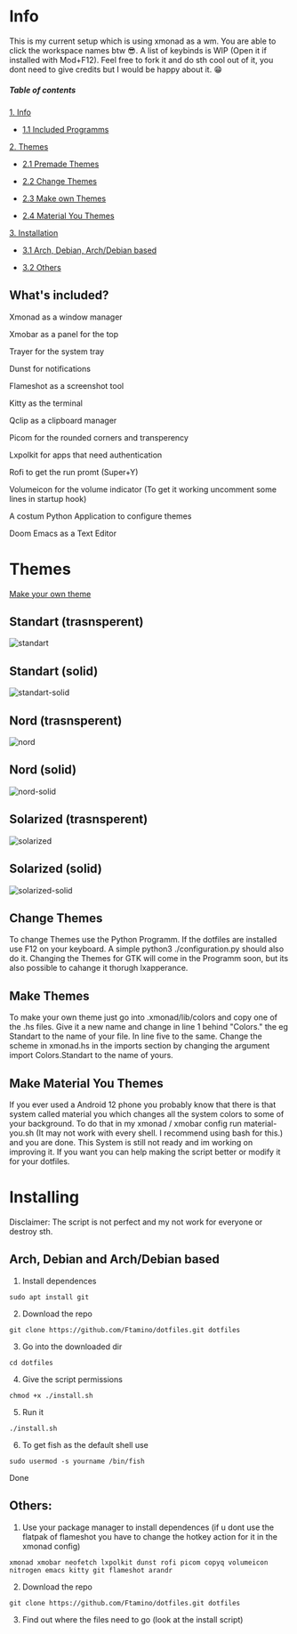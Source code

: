 # Info

This is my current setup which is using xmonad as a wm. You are able to click the workspace names btw 😎. A list of keybinds is WIP (Open it if installed with Mod+F12). Feel free to fork it and do sth cool out of it, you dont need to give credits but I would be happy about it. 😁

##### Table of contents
[1. Info](https://github.com/Ftamino/dotfiles#info)

* [1.1 Included Programms](https://github.com/Ftamino/dotfiles#whats-included)
  
[2. Themes](https://github.com/Ftamino/dotfiles#themes)

*  [2.1 Premade Themes](https://github.com/Ftamino/dotfiles#standart-trasnsperent)
  
*  [2.2 Change Themes](https://github.com/Ftamino/dotfiles#change-themes)
  
*  [2.3 Make own Themes](https://github.com/Ftamino/dotfiles#make-themes)

*  [2.4 Material You Themes](https://github.com/Ftamino/dotfiles#make-material-you-themes)

[3. Installation](https://github.com/Ftamino/dotfiles#installing)

*  [3.1 Arch, Debian, Arch/Debian based](https://github.com/Ftamino/dotfiles/blob/main/README.md#arch-debian-and-archdebian-based)

*  [3.2 Others](https://github.com/Ftamino/dotfiles#others)

## What's included?

Xmonad as a window manager 

Xmobar as a panel for the top 

Trayer for the system tray

Dunst for notifications

Flameshot as a screenshot tool

Kitty as the terminal

Qclip as a clipboard manager

Picom for the rounded corners and transperency

Lxpolkit for apps that need authentication

Rofi to get the run promt (Super+Y)

Volumeicon for the volume indicator (To get it working uncomment some lines in startup hook)

A costum Python Application to configure themes

Doom Emacs as a Text Editor

# Themes

[Make your own theme](https://github.com/Ftamino/dotfiles#themeing)
  ## Standart (trasnsperent)
  ![standart](https://user-images.githubusercontent.com/83065176/173049288-e32979f1-a706-4b0f-8a14-1b4ea4ef4505.png)
  ## Standart (solid)
  ![standart-solid](https://user-images.githubusercontent.com/83065176/173049614-06468254-c50d-4831-a302-60686fdaaaf3.png)
  ## Nord (trasnsperent)
 ![nord](https://user-images.githubusercontent.com/83065176/173049724-bdbab4e6-6eaf-46bf-b14f-f7a518a60821.png)
  ## Nord (solid)
  ![nord-solid](https://user-images.githubusercontent.com/83065176/173049916-c36141db-75a1-4a72-a15a-11278ab03eb5.png)
  ## Solarized (trasnsperent)
![solarized](https://user-images.githubusercontent.com/83065176/173050234-bdd0d3ca-fb55-4111-9ae0-d849908fe4c4.png)
  ## Solarized (solid)
![solarized-solid](https://user-images.githubusercontent.com/83065176/173050299-9793d395-2830-46a7-8091-1e1c7c360927.png)

## Change Themes

To change Themes use the Python Programm. If the dotfiles are installed use F12 on your keyboard. A simple python3 ./configuration.py should also do it. Changing the Themes for GTK will come in the Programm soon, but its also possible to cahange it thorugh lxapperance.

## Make Themes

To make your own theme just go into .xmonad/lib/colors and copy one of the .hs files. Give it a new name and change in line 1 behind "Colors." the eg Standart to the name of your file. In line five to the same. Change the scheme in xmonad.hs in the imports section by changing the argument import Colors.Standart to the name of yours.
 
## Make Material You Themes

If you ever used a Android 12 phone you probably know that there is that system called material you which changes all the system colors to some of your background. To do that in my xmonad / xmobar config run material-you.sh (It may not work with every shell. I recommend using bash for this.) and you are done. This System is still not ready and im working on improving it. If you want you can help making the script better or modify it for your dotfiles. 
 
# Installing 
Disclaimer: The script is not perfect and my not work for everyone or destroy sth. 

## Arch, Debian and Arch/Debian based 
 1. Install dependences
```
sudo apt install git
```
 2. Download the repo
```
git clone https://github.com/Ftamino/dotfiles.git dotfiles
```
 3. Go into the downloaded dir
```
cd dotfiles
```
 4. Give the script permissions 
```
chmod +x ./install.sh
```
 5. Run it
```
./install.sh
```
6. To get fish as the default shell use
```
sudo usermod -s yourname /bin/fish
```

 Done
 
## Others:
 1. Use your package manager to install dependences (if u dont use the flatpak of flameshot you have to change the hotkey action for it in the xmonad config)
 ```
 xmonad xmobar neofetch lxpolkit dunst rofi picom copyq volumeicon nitrogen emacs kitty git flameshot arandr
 ```
 2. Download the repo
 ```
 git clone https://github.com/Ftamino/dotfiles.git dotfiles
 ```
 3. Find out where the files need to go (look at the install script)
